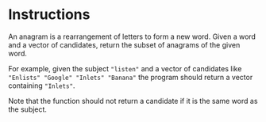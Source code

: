 # Instructions

An anagram is a rearrangement of letters to form a new word.
Given a word and a vector of candidates, return the subset of anagrams of the given word.

For example, given the subject `"listen"` and a vector of candidates like `"Enlists" "Google"
"Inlets" "Banana"` the program should return a vector containing
`"Inlets"`.

Note that the function should not return a candidate if it is the same word as the subject.